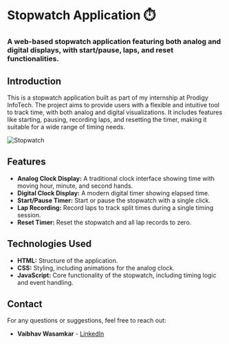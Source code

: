 # Stopwatch Application ⏱️

### A web-based stopwatch application featuring both analog and digital displays, with start/pause, laps, and reset functionalities.

## Introduction
This is a stopwatch application built as part of my internship at Prodigy InfoTech. The project aims to provide users with a flexible and intuitive tool to track time, with both analog and digital visualizations. It includes features like starting, pausing, recording laps, and resetting the timer, making it suitable for a wide range of timing needs.

![Stopwatch](https://github.com/user-attachments/assets/7688d2df-25bf-43f8-b5ae-d2ff5bb8da52)

## Features
- **Analog Clock Display:** A traditional clock interface showing time with moving hour, minute, and second hands.
- **Digital Clock Display:** A modern digital timer showing elapsed time.
- **Start/Pause Timer:** Start or pause the stopwatch with a single click.
- **Lap Recording:** Record laps to track split times during a single timing session.
- **Reset Timer:** Reset the stopwatch and all lap records to zero.

## Technologies Used
- **HTML:** Structure of the application.
- **CSS:** Styling, including animations for the analog clock.
- **JavaScript:** Core functionality of the stopwatch, including timing logic and event handling.

## Contact
For any questions or suggestions, feel free to reach out:

- **Vaibhav Wasamkar** - [LinkedIn]([https://www.linkedin.com/in/vaibhavwasamkar/])
  
